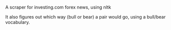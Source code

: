 A scraper for investing.com forex news, using nltk

It also figures out which way (bull or bear) a pair would go, using a bull/bear vocabulary.
